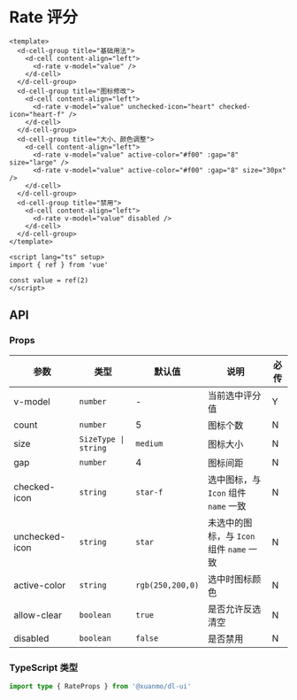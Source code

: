 # Rate 评分

```vue client=Mobile playground=MRate
<template>
  <d-cell-group title="基础用法">
    <d-cell content-align="left">
      <d-rate v-model="value" />
    </d-cell>
  </d-cell-group>
  <d-cell-group title="图标修改">
    <d-cell content-align="left">
      <d-rate v-model="value" unchecked-icon="heart" checked-icon="heart-f" />
    </d-cell>
  </d-cell-group>
  <d-cell-group title="大小、颜色调整">
    <d-cell content-align="left">
      <d-rate v-model="value" active-color="#f00" :gap="8" size="large" />
      <d-rate v-model="value" active-color="#f00" :gap="8" size="30px" />
    </d-cell>
  </d-cell-group>
  <d-cell-group title="禁用">
    <d-cell content-align="left">
      <d-rate v-model="value" disabled />
    </d-cell>
  </d-cell-group>
</template>

<script lang="ts" setup>
import { ref } from 'vue'

const value = ref(2)
</script>
```

## API

### Props

|参数|类型|默认值|说明|必传|
|----|---|-----|---|----|
|v-model|`number`|-|当前选中评分值|Y|
|count|`number`|5|图标个数|N|
|size|`SizeType \| string`|`medium`|图标大小|N|
|gap|`number`|4|图标间距|N|
|checked-icon|`string`|`star-f`|选中图标，与 `Icon` 组件 `name` 一致|N|
|unchecked-icon|`string`|`star`|未选中的图标，与 `Icon` 组件 `name` 一致|N|
|active-color|`string`|`rgb(250,200,0)`|选中时图标颜色|N|
|allow-clear|`boolean`|`true`|是否允许反选清空|N|
|disabled|`boolean`|`false`|是否禁用|N|

### TypeScript 类型

```typescript
import type { RateProps } from '@xuanmo/dl-ui'
```
